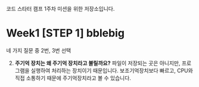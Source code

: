 코드 스타터 캠프 1주차 미션을 위한 저장소입니다.
# Week1 [STEP 1] bblebig

네 가지 질문 중 2번, 3번 선택

2. **주기억 장치는 왜 주기억 장치라고 불릴까요?**
  파일이 저장되는 곳은 아니지만, 프로그램을 실행하여 처리하는 장치이기 때문입니다.
  보조기억장치보다 빠르고, CPU와 직접 소통하기 때문에 주기억장치라고 볼 수 있습니다. 
